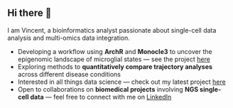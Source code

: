 ## Hi there 👋

I am Vincent, a bioinformatics analyst passionate about single-cell data analysis and multi-omics data integration.  

- Developing a workflow using **ArchR** and **Monocle3** to uncover the epigenomic landscape of microglial states — see the project [here](https://github.com/BU-BMSIP/MG_AD_scATAC)  
- Exploring methods to **quantitatively compare trajectory analyses** across different disease conditions
- Interested in all things data science — check out my latest project [here](https://github.com/VHE888/US-Socioeconomic-Cancer-Analysis)  
- Open to collaborations on **biomedical projects** involving **NGS single-cell data** — feel free to connect with me on [LinkedIn](https://www.linkedin.com/in/wenshou-he/)  
